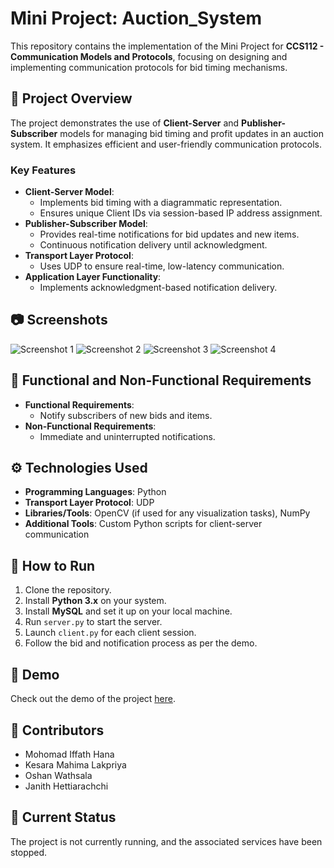 # Mini Project: Auction_System

This repository contains the implementation of the Mini Project for **CCS112 - Communication Models and Protocols**, focusing on designing and implementing communication protocols for bid timing mechanisms.

## 📜 Project Overview
The project demonstrates the use of **Client-Server** and **Publisher-Subscriber** models for managing bid timing and profit updates in an auction system. It emphasizes efficient and user-friendly communication protocols.

### Key Features
- **Client-Server Model**:
  - Implements bid timing with a diagrammatic representation.
  - Ensures unique Client IDs via session-based IP address assignment.
- **Publisher-Subscriber Model**:
  - Provides real-time notifications for bid updates and new items.
  - Continuous notification delivery until acknowledgment.
- **Transport Layer Protocol**:
  - Uses UDP to ensure real-time, low-latency communication.
- **Application Layer Functionality**:
  - Implements acknowledgment-based notification delivery.
## 📷 Screenshots
![Screenshot 1](https://github.com/user-attachments/assets/9818db26-41a1-4407-9a6e-44ae015ccdfb)
![Screenshot 2](https://github.com/user-attachments/assets/483e42e6-794e-4654-979e-0bcff47019d8)
![Screenshot 3](https://github.com/user-attachments/assets/6f7e4e8e-ce75-4411-b18e-af4281a7417a)
![Screenshot 4](https://github.com/user-attachments/assets/9e41b4f6-729b-448a-a783-5e3636350202)

## 🔧 Functional and Non-Functional Requirements
- **Functional Requirements**:
  - Notify subscribers of new bids and items.
- **Non-Functional Requirements**:
  - Immediate and uninterrupted notifications.

## ⚙️ Technologies Used
- **Programming Languages**: Python
- **Transport Layer Protocol**: UDP
- **Libraries/Tools**: OpenCV (if used for any visualization tasks), NumPy
- **Additional Tools**: Custom Python scripts for client-server communication

## 📖 How to Run
1. Clone the repository.
2. Install **Python 3.x** on your system.
3. Install **MySQL** and set it up on your local machine.
4. Run `server.py` to start the server.
5. Launch `client.py` for each client session.
6. Follow the bid and notification process as per the demo.

## 🚀 Demo
Check out the demo of the project [here](https://drive.google.com/file/d/1klIStzJVh-lbe2r5RUrO1oW6N0J20dtM/view?usp=sharing).

## 🤝 Contributors
- Mohomad Iffath Hana
- Kesara Mahima Lakpriya
- Oshan Wathsala
- Janith Hettiarachchi

## 🔄 Current Status
The project is not currently running, and the associated services have been stopped.
